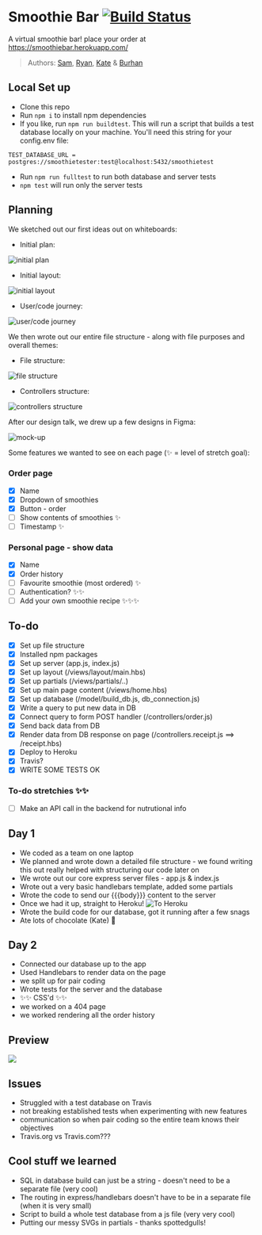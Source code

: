 # Smoothie Bar [![Build Status](https://travis-ci.org/FAC-Sixteen/Smoothie-bar.svg?branch=master)](https://travis-ci.org/FAC-Sixteen/Smoothie-bar)

A virtual smoothie bar! place your order at https://smoothiebar.herokuapp.com/

> Authors: [Sam](https/github.com/starsuit), [Ryan](https/github.com/RymaTech), [Kate](https/github.com/dubhcait) & [Burhan](https/github.com/Baalwan)

## Local Set up

- Clone this repo
- Run `npm i` to install npm dependencies
- If you like, run `npm run buildtest`. This will run a script that builds a test database locally on your machine. You'll need this string for your config.env file:

```ba
TEST_DATABASE_URL = postgres://smoothietester:test@localhost:5432/smoothietest
```

- Run `npm run fulltest` to run both database and server tests
- `npm test` will run only the server tests

## Planning

We sketched out our first ideas out on whiteboards:

- Initial plan:

![initial plan](https://files.gitter.im/foundersandcoders/week8-smoothiebar/cBCu/MVIMG_20190424_113412.jpg)

- Initial layout:

![initial layout](https://files.gitter.im/foundersandcoders/week8-smoothiebar/cBCu/IMG_20190424_113416.jpg)

- User/code journey:

![user/code journey](https://files.gitter.im/foundersandcoders/week8-smoothiebar/cBCu/IMG_20190424_115537.jpg)

We then wrote out our entire file structure - along with file purposes and overall themes:

- File structure:

![file structure](https://files.gitter.im/foundersandcoders/week8-smoothiebar/cBCu/IMG_20190424_122807.jpg)

- Controllers structure:

![controllers structure](https://files.gitter.im/foundersandcoders/week8-smoothiebar/cBCu/IMG_20190424_123727.jpg)

After our design talk, we drew up a few designs in Figma:

![mock-up](https://files.gitter.im/foundersandcoders/week8-smoothiebar/62Xl/Screenshot-2019-04-25-at-10.08.14.png)

Some features we wanted to see on each page (✨ = level of stretch goal):

### Order page

- [x] Name
- [x] Dropdown of smoothies
- [x] Button - order
- [ ] Show contents of smoothies ✨
- [ ] Timestamp ✨

### Personal page - show data

- [x] Name
- [x] Order history
- [ ] Favourite smoothie (most ordered) ✨
- [ ] Authentication? ✨✨
- [ ] Add your own smoothie recipe ✨✨✨

## To-do

- [x] Set up file structure
- [x] Installed npm packages
- [x] Set up server (app.js, index.js)
- [x] Set up layout (/views/layout/main.hbs)
- [x] Set up partials (/views/partials/..)
- [x] Set up main page content (/views/home.hbs)
- [x] Set up database (/model/build_db.js, db_connection.js)
- [x] Write a query to put new data in DB
- [x] Connect query to form POST handler (/controllers/order.js)
- [x] Send back data from DB
- [x] Render data from DB response on page (/controllers.receipt.js ==> /receipt.hbs)
- [x] Deploy to Heroku
- [x] Travis?
- [x] WRITE SOME TESTS OK

### To-do stretchies ✨✨

- [ ] Make an API call in the backend for nutrutional info

## Day 1

- We coded as a team on one laptop
- We planned and wrote down a detailed file structure - we found writing this out really helped with structuring our code later on
- We wrote out our core express server files - app.js & index.js
- Wrote out a very basic handlebars template, added some partials
- Wrote the code to send our {{{body}}} content to the server
- Once we had it up, straight to Heroku!
  ![To Heroku](https://i.imgflip.com/2zcga5.jpg)
- Wrote the build code for our database, got it running after a few snags
- Ate lots of chocolate (Kate) 🍫

## Day 2

- Connected our database up to the app
- Used Handlebars to render data on the page
- we split up for pair coding
- Wrote tests for the server and the database
- ✨✨ CSS'd ✨✨
- we worked on a 404 page
- we worked rendering all the order history

## Preview

![](https://i.imgur.com/uHzEnO8.png)

## Issues

- Struggled with a test database on Travis
- not breaking established tests when experimenting with new features
- communication so when pair coding so the entire team knows their objectives
- Travis.org vs Travis.com???

## Cool stuff we learned

- SQL in database build can just be a string - doesn't need to be a separate file (very cool)
- The routing in express/handlebars doesn't have to be in a separate file (when it is very small)
- Script to build a whole test database from a js file (very very cool)
- Putting our messy SVGs in partials - thanks spottedgulls!
